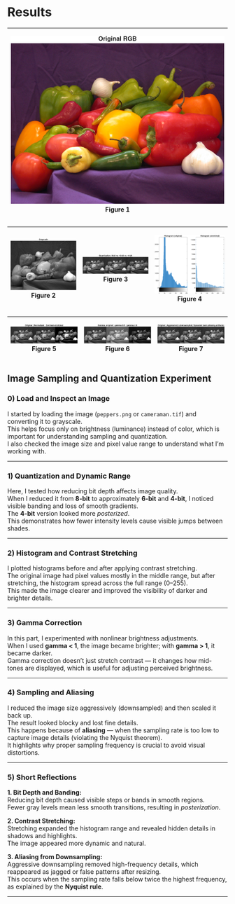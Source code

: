 # Results
| <p align="center"><img src="/lecture_7_lab_1/Lab_1_Figure_1.png"/><br/>Figure 1</p> |
| ---------------------------------------------------------------------------------- |


| <p align="center"><img src="/lecture_7_lab_1/Lab_1_Figure_2.png"/><br/>Figure 2</p> | <p align="center"><img src="/lecture_7_lab_1/Lab_1_Figure_3.png"/><br/>Figure 3</p> | <p align="center"><img src="/lecture_7_lab_1/Lab_1_Figure_4.png"/><br/>Figure 4</p> |
| ------------------------------------------------------------------------------------- | ------------------------------------------------------------------------------------- | ------------------------------------------------------------------------------------- |

| <p align="center"><img src="/lecture_7_lab_1/Lab_1_Figure_5.png"/><br/>Figure 5</p> | <p align="center"><img src="/lecture_7_lab_1/Lab_1_Figure_6.png"/><br/>Figure 6</p> | <p align="center"><img src="/lecture_7_lab_1/Lab_1_Figure_7.png"/><br/>Figure 7</p> |
| ------------------------------------------------------------------------------------- | ------------------------------------------------------------------------------------- | ------------------------------------------------------------------------------------- |



## Image Sampling and Quantization Experiment

### 0) Load and Inspect an Image
I started by loading the image (`peppers.png` or `cameraman.tif`) and converting it to grayscale.  
This helps focus only on brightness (luminance) instead of color, which is important for understanding sampling and quantization.  
I also checked the image size and pixel value range to understand what I’m working with.

---

### 1) Quantization and Dynamic Range
Here, I tested how reducing bit depth affects image quality.  
When I reduced it from **8-bit** to approximately **6-bit** and **4-bit**, I noticed visible banding and loss of smooth gradients.  
The **4-bit** version looked more *posterized*.  
This demonstrates how fewer intensity levels cause visible jumps between shades.

---

### 2) Histogram and Contrast Stretching
I plotted histograms before and after applying contrast stretching.  
The original image had pixel values mostly in the middle range, but after stretching, the histogram spread across the full range (0–255).  
This made the image clearer and improved the visibility of darker and brighter details.

---

### 3) Gamma Correction
In this part, I experimented with nonlinear brightness adjustments.  
When I used **gamma < 1**, the image became brighter; with **gamma > 1**, it became darker.  
Gamma correction doesn’t just stretch contrast — it changes how mid-tones are displayed, which is useful for adjusting perceived brightness.

---

### 4) Sampling and Aliasing
I reduced the image size aggressively (downsampled) and then scaled it back up.  
The result looked blocky and lost fine details.  
This happens because of **aliasing** — when the sampling rate is too low to capture image details (violating the Nyquist theorem).  
It highlights why proper sampling frequency is crucial to avoid visual distortions.

---

### 5) Short Reflections

**1. Bit Depth and Banding:**  
Reducing bit depth caused visible steps or bands in smooth regions.  
Fewer gray levels mean less smooth transitions, resulting in *posterization*.

**2. Contrast Stretching:**  
Stretching expanded the histogram range and revealed hidden details in shadows and highlights.  
The image appeared more dynamic and natural.

**3. Aliasing from Downsampling:**  
Aggressive downsampling removed high-frequency details, which reappeared as jagged or false patterns after resizing.  
This occurs when the sampling rate falls below twice the highest frequency, as explained by the **Nyquist rule**.

---



